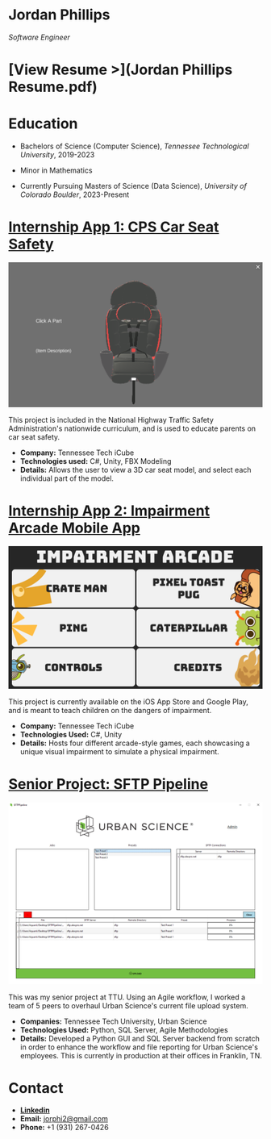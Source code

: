 # Jordan Phillips
*Software Engineer*

# [View Resume >](Jordan Phillips Resume.pdf)

# Education
* Bachelors of Science (Computer Science), *Tennessee Technological University*, 2019-2023
* Minor in Mathematics

* Currently Pursuing Masters of Science (Data Science), *University of Colorado Boulder*, 2023-Present

# [Internship App 1: CPS Car Seat Safety](https://play.unity.com/mg/other/jordan-phillips-cps-car-seat-safety)
[![alt text](carseatpic.PNG)](https://play.unity.com/mg/other/jordan-phillips-cps-car-seat-safety)

This project is included in the National Highway Traffic Safety Administration's nationwide curriculum, and is used to educate parents on car seat safety.
* **Company:** Tennessee Tech iCube
* **Technologies used:** C#, Unity, FBX Modeling
* **Details:** Allows the user to view a 3D car seat model, and select each individual part of the model.

# [Internship App 2: Impairment Arcade Mobile App](https://play.google.com/store/apps/details?id=com.iCube.ImpairmentArcade)
[![alt text](ScreenShot_MainMenu.png)](https://play.google.com/store/apps/details?id=com.iCube.ImpairmentArcade)

This project is currently available on the iOS App Store and Google Play, and is meant to teach children on the dangers of impairment.
* **Company:** Tennessee Tech iCube
* **Technologies Used:** C#, Unity
* **Details:** Hosts four different arcade-style games, each showcasing a unique visual impairment to simulate a physical impairment.

# [Senior Project: SFTP Pipeline](https://github.com/Jorphi/SFTP-Pipeline)
[![alt text](pipelinepic.PNG)](https://github.com/Jorphi/SFTP-Pipeline)

This was my senior project at TTU. Using an Agile workflow, I worked a team of 5 peers to overhaul Urban Science's current file upload system.
* **Companies:** Tennessee Tech University, Urban Science
* **Technologies Used:** Python, SQL Server, Agile Methodologies
* **Details:** Developed a Python GUI and SQL Server backend from scratch in order to enhance the workflow and file reporting for Urban Science's employees. This is currently in production at their offices in Franklin, TN.

# Contact
* [**Linkedin**](https://www.linkedin.com/in/jorphi)
* **Email:** jorphi2@gmail.com
* **Phone:** +1 (931) 267-0426



